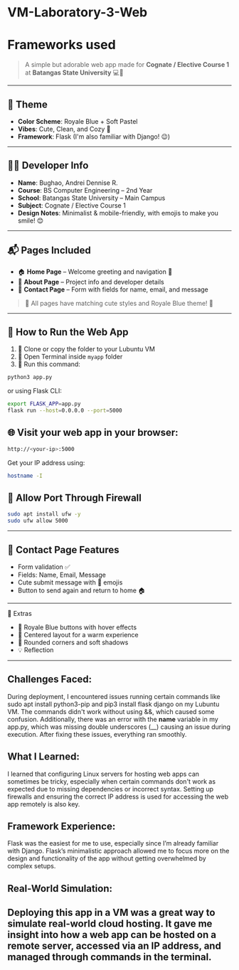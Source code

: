 # VM-Laboratory-3-Web

# Frameworks used

> A simple but adorable web app made for **Cognate / Elective Course 1** at **Batangas State University** 💻💙

---

## 🎨 Theme

- **Color Scheme**: Royale Blue + Soft Pastel
- **Vibes**: Cute, Clean, and Cozy 🌈
- **Framework**: Flask (I'm also familiar with Django! 😉)

---

## 👩‍💻 Developer Info

- **Name**: Bughao, Andrei Dennise R.  
- **Course**: BS Computer Engineering – 2nd Year  
- **School**: Batangas State University – Main Campus  
- **Subject**: Cognate / Elective Course 1  
- **Design Notes**: Minimalist & mobile-friendly, with emojis to make you smile! 😊

---

## 📬 Pages Included

- 🏠 **Home Page** – Welcome greeting and navigation 💖  
- 📘 **About Page** – Project info and developer details  
- 📩 **Contact Page** – Form with fields for name, email, and message

> 🐾 All pages have matching cute styles and Royale Blue theme! 💅

---

## 🚀 How to Run the Web App

1. 💾 Clone or copy the folder to your Lubuntu VM
2. 🔧 Open Terminal inside `myapp` folder
3. 🐍 Run this command:

```bash
python3 app.py
```
or using Flask CLI:

```bash
export FLASK_APP=app.py
flask run --host=0.0.0.0 --port=5000
```

## 🌐 Visit your web app in your browser:

```bash
http://<your-ip>:5000
```
Get your IP address using:

```bash
hostname -I
```

## 🔐 Allow Port Through Firewall

```bash
sudo apt install ufw -y
sudo ufw allow 5000
```
---
## 💌 Contact Page Features
- Form validation ✅
- Fields: Name, Email, Message
- Cute submit message with 🥰 emojis
- Button to send again and return to home 🏠
---

🧁 Extras
- 🎀 Royale Blue buttons with hover effects
- 🐣 Centered layout for a warm experience
- 🧁 Rounded corners and soft shadows
- 💡 Reflection

---
## Challenges Faced:
During deployment, I encountered issues running certain commands like sudo apt install python3-pip and pip3 install flask django on my Lubuntu VM. The commands didn't work without using &&, which caused some confusion. Additionally, there was an error with the __name__ variable in my app.py, which was missing double underscores (__) causing an issue during execution. After fixing these issues, everything ran smoothly.

## What I Learned:
I learned that configuring Linux servers for hosting web apps can sometimes be tricky, especially when certain commands don't work as expected due to missing dependencies or incorrect syntax. Setting up firewalls and ensuring the correct IP address is used for accessing the web app remotely is also key.

##  Framework Experience:
Flask was the easiest for me to use, especially since I’m already familiar with Django. Flask’s minimalistic approach allowed me to focus more on the design and functionality of the app without getting overwhelmed by complex setups.

## Real-World Simulation:
Deploying this app in a VM was a great way to simulate real-world cloud hosting. It gave me insight into how a web app can be hosted on a remote server, accessed via an IP address, and managed through commands in the terminal.
---
